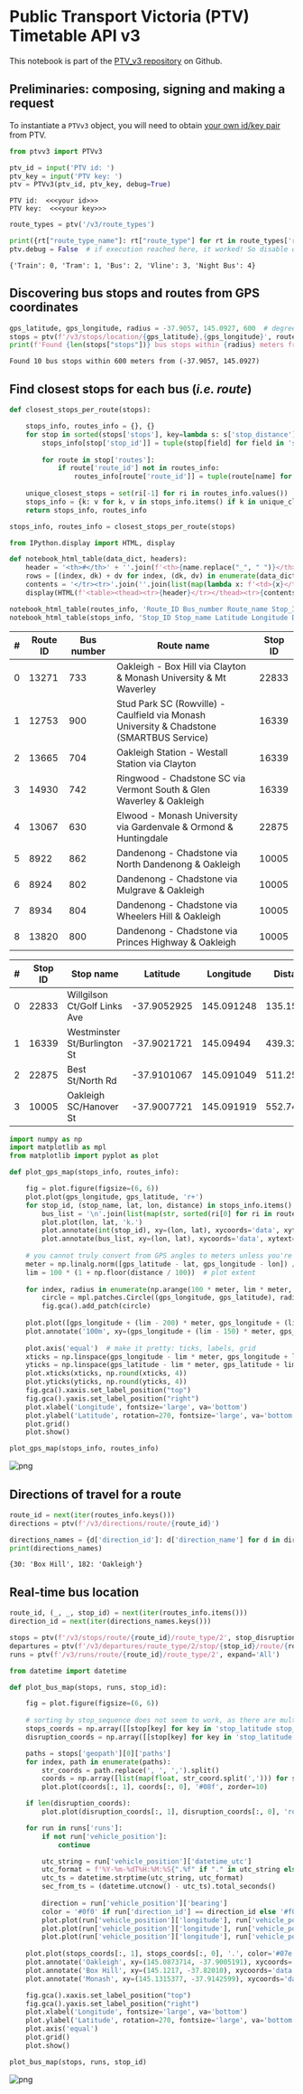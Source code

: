 # Public Transport Victoria (PTV) Timetable API v3
This notebook is part of the [PTV_v3 repository](https://github.com/r1cc4rdo/PTV_v3.git) on Github.

## Preliminaries: composing, signing and making a request
To instantiate a ```PTVv3``` object, you will need to obtain [your own id/key pair](https://www.ptv.vic.gov.au/assets/default-site/footer/data-and-reporting/Datasets/PTV-Timetable-API/60096c0692/PTV-Timetable-API-key-and-signature-document.rtf) from PTV.


```python
from ptvv3 import PTVv3

ptv_id = input('PTV id: ')
ptv_key = input('PTV key: ')
ptv = PTVv3(ptv_id, ptv_key, debug=True)
```

    PTV id:  <<<your id>>>
    PTV key:  <<<your key>>>



```python
route_types = ptv('/v3/route_types')

print({rt["route_type_name"]: rt["route_type"] for rt in route_types['route_types']})
ptv.debug = False  # if execution reached here, it worked! So disable debug output
```

    {'Train': 0, 'Tram': 1, 'Bus': 2, 'Vline': 3, 'Night Bus': 4}


## Discovering bus stops and routes from GPS coordinates


```python
gps_latitude, gps_longitude, radius = -37.9057, 145.0927, 600  # degrees, degrees, meters
stops = ptv(f'/v3/stops/location/{gps_latitude},{gps_longitude}', route_types=2, max_distance=600)
print(f'Found {len(stops["stops"])} bus stops within {radius} meters from ({gps_latitude}, {gps_longitude})')
```

    Found 10 bus stops within 600 meters from (-37.9057, 145.0927)


## Find closest stops for each bus (*i.e. route*)


```python
def closest_stops_per_route(stops):

    stops_info, routes_info = {}, {}
    for stop in sorted(stops['stops'], key=lambda s: s['stop_distance']):  # should already be ordered by distance. sorted is stable
        stops_info[stop['stop_id']] = tuple(stop[field] for field in 'stop_name stop_latitude stop_longitude stop_distance'.split())
        
        for route in stop['routes']:
            if route['route_id'] not in routes_info:
                routes_info[route['route_id']] = tuple(route[name] for name in 'route_number route_name'.split()) + (stop['stop_id'], )
    
    unique_closest_stops = set(ri[-1] for ri in routes_info.values())
    stops_info = {k: v for k, v in stops_info.items() if k in unique_closest_stops}
    return stops_info, routes_info

stops_info, routes_info = closest_stops_per_route(stops)
```


```python
from IPython.display import HTML, display

def notebook_html_table(data_dict, headers):
    header = '<th>#</th>' + ''.join(f'<th>{name.replace("_", " ")}</th>' for name in headers.split())
    rows = [(index, dk) + dv for index, (dk, dv) in enumerate(data_dict.items())]
    contents = '</tr><tr>'.join(''.join(list(map(lambda x: f'<td>{x}</td>', row))) for row in rows)
    display(HTML(f'<table><thead><tr>{header}</tr></thead><tr>{contents}</tr></table>'))
```


```python
notebook_html_table(routes_info, 'Route_ID Bus_number Route_name Stop_ID')
notebook_html_table(stops_info, 'Stop_ID Stop_name Latitude Longitude Distance')
```


<table><thead><tr><th>#</th><th>Route ID</th><th>Bus number</th><th>Route name</th><th>Stop ID</th></tr></thead><tr><td>0</td><td>13271</td><td>733</td><td>Oakleigh - Box Hill via Clayton & Monash University & Mt Waverley</td><td>22833</td></tr><tr><td>1</td><td>12753</td><td>900</td><td>Stud Park SC (Rowville) - Caulfield via Monash University & Chadstone (SMARTBUS Service)</td><td>16339</td></tr><tr><td>2</td><td>13665</td><td>704</td><td>Oakleigh Station - Westall Station via Clayton</td><td>16339</td></tr><tr><td>3</td><td>14930</td><td>742</td><td>Ringwood - Chadstone SC via Vermont South & Glen Waverley & Oakleigh</td><td>16339</td></tr><tr><td>4</td><td>13067</td><td>630</td><td>Elwood - Monash University via Gardenvale & Ormond & Huntingdale</td><td>22875</td></tr><tr><td>5</td><td>8922</td><td>862</td><td>Dandenong - Chadstone via North Dandenong & Oakleigh</td><td>10005</td></tr><tr><td>6</td><td>8924</td><td>802</td><td>Dandenong - Chadstone via Mulgrave & Oakleigh</td><td>10005</td></tr><tr><td>7</td><td>8934</td><td>804</td><td>Dandenong - Chadstone via Wheelers Hill & Oakleigh</td><td>10005</td></tr><tr><td>8</td><td>13820</td><td>800</td><td>Dandenong - Chadstone via Princes Highway & Oakleigh</td><td>10005</td></tr></table>



<table><thead><tr><th>#</th><th>Stop ID</th><th>Stop name</th><th>Latitude</th><th>Longitude</th><th>Distance</th></tr></thead><tr><td>0</td><td>22833</td><td>Willgilson Ct/Golf Links Ave </td><td>-37.9052925</td><td>145.091248</td><td>135.15271</td></tr><tr><td>1</td><td>16339</td><td>Westminster St/Burlington St </td><td>-37.9021721</td><td>145.09494</td><td>439.3295</td></tr><tr><td>2</td><td>22875</td><td>Best St/North Rd </td><td>-37.9101067</td><td>145.091049</td><td>511.2509</td></tr><tr><td>3</td><td>10005</td><td>Oakleigh SC/Hanover St </td><td>-37.9007721</td><td>145.091919</td><td>552.747742</td></tr></table>



```python
import numpy as np
import matplotlib as mpl
from matplotlib import pyplot as plot

def plot_gps_map(stops_info, routes_info):

    fig = plot.figure(figsize=(6, 6))
    plot.plot(gps_longitude, gps_latitude, 'r+')
    for stop_id, (stop_name, lat, lon, distance) in stops_info.items():  # draw stops
        bus_list = '\n'.join(list(map(str, sorted(ri[0] for ri in routes_info.values() if ri[-1] == stop_id))))
        plot.plot(lon, lat, 'k.')
        plot.annotate(int(stop_id), xy=(lon, lat), xycoords='data', xytext=(0, 12), textcoords='offset points', color='b', va='top', ha='center')
        plot.annotate(bus_list, xy=(lon, lat), xycoords='data', xytext=(0, -4), textcoords='offset points', va='top', ha='center')
    
    # you cannot truly convert from GPS angles to meters unless you're a flat earther, but it's a decent approximation at this scale
    meter = np.linalg.norm([gps_latitude - lat, gps_longitude - lon]) / distance
    lim = 100 * (1 + np.floor(distance / 100))  # plot extent
    
    for index, radius in enumerate(np.arange(100 * meter, lim * meter, 100 * meter)):  # draw circles
        circle = mpl.patches.Circle((gps_longitude, gps_latitude), radius=radius, color='#cde', fill=False, linestyle='--')
        fig.gca().add_patch(circle)
    
    plot.plot([gps_longitude + (lim - 200) * meter, gps_longitude + (lim - 100) * meter], [gps_latitude, gps_latitude], color='#fb4', linewidth=4)  # distance marker
    plot.annotate('100m', xy=(gps_longitude + (lim - 150) * meter, gps_latitude), xycoords='data', xytext=(0, 12), textcoords='offset points', color='#d92', va='top', ha='center')
    
    plot.axis('equal')  # make it pretty: ticks, labels, grid
    xticks = np.linspace(gps_longitude - lim * meter, gps_longitude + lim * meter, 5)
    yticks = np.linspace(gps_latitude - lim * meter, gps_latitude + lim * meter, 5)
    plot.xticks(xticks, np.round(xticks, 4))
    plot.yticks(yticks, np.round(yticks, 4))
    fig.gca().xaxis.set_label_position("top")
    fig.gca().yaxis.set_label_position("right")
    plot.xlabel('Longitude', fontsize='large', va='bottom')
    plot.ylabel('Latitude', rotation=270, fontsize='large', va='bottom')
    plot.grid()
    plot.show()

plot_gps_map(stops_info, routes_info)
```


    
![png](stops.png)
    


## Directions of travel for a route


```python
route_id = next(iter(routes_info.keys()))
directions = ptv(f'/v3/directions/route/{route_id}')

directions_names = {d['direction_id']: d['direction_name'] for d in directions['directions']}
print(directions_names)
```

    {30: 'Box Hill', 182: 'Oakleigh'}


## Real-time bus location


```python
route_id, (_, _, stop_id) = next(iter(routes_info.items()))
direction_id = next(iter(directions_names.keys()))
```


```python
stops = ptv(f'/v3/stops/route/{route_id}/route_type/2', stop_disruptions='true', include_geopath='true', direction_id=direction_id)
departures = ptv(f'/v3/departures/route_type/2/stop/{stop_id}/route/{route_id}', direction_id=direction_id)
runs = ptv(f'/v3/runs/route/{route_id}/route_type/2', expand='All')
```


```python
from datetime import datetime

def plot_bus_map(stops, runs, stop_id):

    fig = plot.figure(figsize=(6, 6))
    
    # sorting by stop_sequence does not seem to work, as there are multiple 0 entries. stop_sequence needs a direction_id
    stops_coords = np.array([[stop[key] for key in 'stop_latitude stop_longitude'.split()] for stop in stops['stops'] if stop['stop_sequence'] != 0])
    disruption_coords = np.array([[stop[key] for key in 'stop_latitude stop_longitude'.split()] for stop in stops['stops'] if stop['disruption_ids']])

    paths = stops['geopath'][0]['paths']
    for index, path in enumerate(paths):
        str_coords = path.replace(', ', ',').split()
        coords = np.array([list(map(float, str_coord.split(','))) for str_coord in str_coords])
        plot.plot(coords[:, 1], coords[:, 0], '#08f', zorder=10)

    if len(disruption_coords):
        plot.plot(disruption_coords[:, 1], disruption_coords[:, 0], 'ro', zorder=20)

    for run in runs['runs']:
        if not run['vehicle_position']:
            continue

        utc_string = run['vehicle_position']['datetime_utc']
        utc_format = f'%Y-%m-%dT%H:%M:%S{".%f" if "." in utc_string else ""}Z'
        utc_ts = datetime.strptime(utc_string, utc_format)
        sec_from_ts = (datetime.utcnow() - utc_ts).total_seconds()
                    
        direction = run['vehicle_position']['bearing']
        color = '#0f0' if run['direction_id'] == direction_id else '#f00'
        plot.plot(run['vehicle_position']['longitude'], run['vehicle_position']['latitude'], 'k', marker=(6, 0, direction or 0), markersize=12, zorder=30)
        plot.plot(run['vehicle_position']['longitude'], run['vehicle_position']['latitude'], color, marker=(3 if direction else 6, 0, direction or 0), markersize=12 if direction else 8, zorder=50)
        plot.plot(run['vehicle_position']['longitude'], run['vehicle_position']['latitude'], 'k', marker=(2 if direction else 6, 0, direction or 0), markersize=24 if direction else 0, zorder=40)
            
    plot.plot(stops_coords[:, 1], stops_coords[:, 0], '.', color='#07e', markersize=4, zorder=15)
    plot.annotate('Oakleigh', xy=(145.0873714, -37.9005191), xycoords='data', xytext=(-2, 4), textcoords='offset points', ha='right')
    plot.annotate('Box Hill', xy=(145.1217, -37.82010), xycoords='data', xytext=(-2, 4), textcoords='offset points', ha='right')
    plot.annotate('Monash', xy=(145.1315377, -37.9142599), xycoords='data', xytext=(4, 4), textcoords='offset points')

    fig.gca().xaxis.set_label_position("top")
    fig.gca().yaxis.set_label_position("right")
    plot.xlabel('Longitude', fontsize='large', va='bottom')
    plot.ylabel('Latitude', rotation=270, fontsize='large', va='bottom')
    plot.axis('equal')
    plot.grid()
    plot.show()

plot_bus_map(stops, runs, stop_id)
```


    
![png](buses.png)
    

